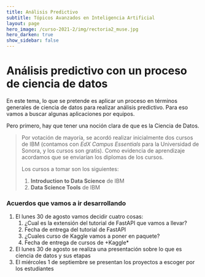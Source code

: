 ```yaml
---
title: Análisis Predictivo 
subtitle: Tópicos Avanzados en Inteligencia Artificial 
layout: page
hero_image: /curso-2021-2/img/rectoria2_muse.jpg
hero_darken: true
show_sidebar: false
---
```


# Análisis predictivo con un proceso de ciencia de datos

En este tema, lo que se pretende es aplicar un proceso en términos generales de ciencia de datos para realizar análisis predictivo.  Para eso vamos a buscar algunas aplicaciones por equipos.

Pero primero, hay que tener una noción clara de que es la Ciencia de Datos.

> Por votación de mayoría, se acordó realizar inicialmente dos cursos de IBM (contamos con *EdX Campus Essentials* para la Universidad de Sonora, y los cursos son gratis). Como evidencia de aprendizaje acordamos que se enviarían los diplomas de los cursos.
> 
> Los cursos a tomar son los siguientes:
>   1. **Introduction to Data Science** de IBM
>   2. **Data Science Tools** de IBM
> 


### Acuerdos que vamos a ir desarrollando

1. El lunes 30 de agosto vamos decidir cuatro cosas:
   1. ¿Cual es la extensión del tutorial de FastAPI que vamos a llevar?
   2. Fecha de entrega del tutorial de FastAPI
   3. ¿Cuales curso de Kaggle vamos a poner en paquete?
   4. Fecha de entrega de cursos de +Kaggle*
2. El lunes 30 de agosto se realiza una presentación sobre lo que es ciencia de datos y sus etapas
3. El miércoles 1 de septiembre se presentan los proyectos a escoger por los estudiantes

